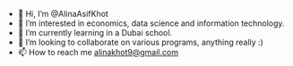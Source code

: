 - 👋 Hi, I’m @AlinaAsifKhot
- 👀 I’m interested in economics, data science and information technology.
- 🌱 I’m currently learning in a Dubai school.
- 💞️ I’m looking to collaborate on various programs, anything really :)
- 📫 How to reach me alinakhot9@gmail.com

<!---
AlinaAsifKhot/AlinaAsifKhot is a ✨ special ✨ repository because its `README.md` (this file) appears on your GitHub profile.
You can click the Preview link to take a look at your changes.
--->
